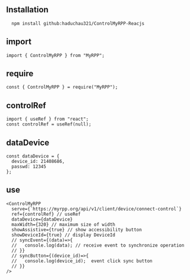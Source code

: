 ## Installation

```node
  npm install github:haduchau321/ControlMyRPP-Reacjs
```

## import

```node
import { ControlMyRPP } from "MyRPP";
```

## require

```node
const { ControlMyRPP } = require("MyRPP");
```

## controlRef

```node
import { useRef } from "react";
const controlRef = useRef(null);
```

## dataDevice

```node
const dataDevice = {
  device_id: 21408686,
  passwd: 12345
};
```

## use

```node
<ControlMyRPP
  serve={`https://myrpp.org/api/v1/client/device/connect-control`}
  ref={controlRef} // useRef
  dataDevice={dataDevice}
  maxWidth={320} // maximum size of width
  showAssistive={true} // show accessibility button
  showDeviceId={true} // display DeviceId
  // syncEvent={(data)=>{
  //   console.log(data); // receive event to synchronize operation
  // }}
  // syncButton={(device_id)=>{
  //   console.log(device_id);  event click sync button
  // }}
/>
```
